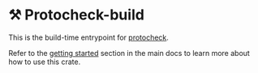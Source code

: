 # ⚒️ Protocheck-build

This is the build-time entrypoint for [protocheck](https://docs.rs/protocheck/0.1.5/protocheck/). 

Refer to the [getting started](https://docs.rs/protocheck/0.1.5/protocheck/#-getting-started) section in the main docs to learn more about how to use this crate.
